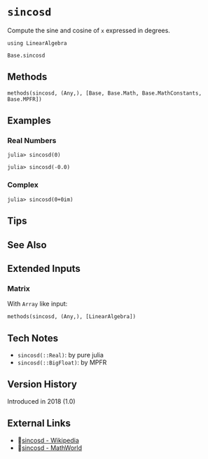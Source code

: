 # `sincosd`

Compute the sine and cosine of `x` expressed in degrees.

```@setup repl_only
using LinearAlgebra
```
```@docs
Base.sincosd
```


## Methods

```@repl
methods(sincosd, (Any,), [Base, Base.Math, Base.MathConstants, Base.MPFR])
```


## Examples

### Real Numbers
```jldoctest
julia> sincosd(0)

julia> sincosd(-0.0)
```

### Complex
```jldoctest
julia> sincosd(0+0im)
```

## Tips


## See Also



## Extended Inputs

### Matrix
With `Array` like input:
```@repl repl_only
methods(sincosd, (Any,), [LinearAlgebra])
```


## Tech Notes

- `sincosd(::Real)`: by pure julia
- `sincosd(::BigFloat)`: by MPFR


## Version History

Introduced in 2018 (1.0)


## External Links
- 🔗[sincosd - Wikipedia](https://en.wikipedia.org/wiki/ )
- 🔗[sincosd - MathWorld](https://mathworld.wolfram.com/ )
